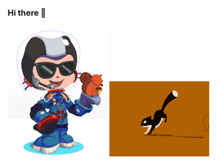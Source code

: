 ### Hi there 👋

<!--
This does not work with resize:
![alt text](./assets/octocat-avatar.jpg)
![Running Squirrel](./assets/running-sql.gif)

-->

<img src="./assets/octocat-avatar.jpg" width="200"> <img src="./assets/running-sql.gif" width="200">

<!--
**GaryGealy/GaryGealy** is a ✨ _special_ ✨ repository because its `README.md` (this file) appears on your GitHub profile.

Here are some ideas to get you started:

- 🔭 I’m currently working on ...
- 🌱 I’m currently learning ...
- 👯 I’m looking to collaborate on ...
- 🤔 I’m looking for help with ...
- 💬 Ask me about ...
- 📫 How to reach me: ...
- 😄 Pronouns: ...
- ⚡ Fun fact: ...
-->
